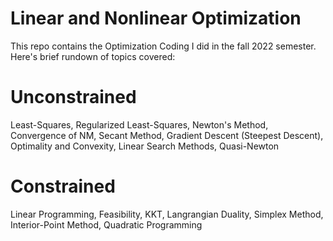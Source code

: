 # Linear and Nonlinear Optimization

This repo contains the Optimization Coding I did in the fall 2022 semester. 
Here's brief rundown of topics covered: 

# Unconstrained

Least-Squares, Regularized Least-Squares, Newton's Method, Convergence of NM, Secant Method, Gradient Descent (Steepest Descent), Optimality and Convexity, Linear Search Methods, Quasi-Newton

# Constrained 

Linear Programming, Feasibility, KKT, Langrangian Duality, Simplex Method, Interior-Point Method, Quadratic Programming

